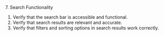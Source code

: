 ﻿7\.    Search Functionality

1. Verify that the search bar is accessible and functional.
1. Verify that search results are relevant and accurate.
1. Verify that filters and sorting options in search results work correctly.
